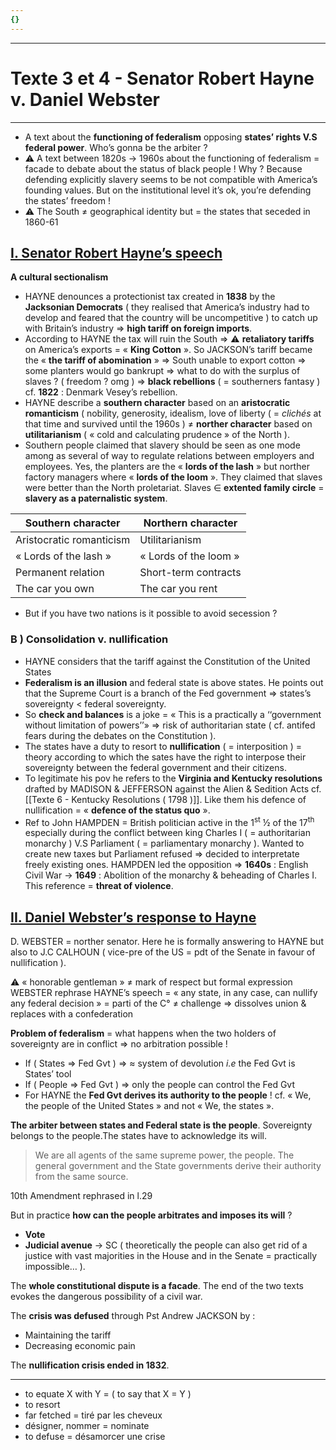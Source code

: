 ```yaml
---
{}
---
```

***
# Texte 3 et 4  - Senator Robert Hayne v. Daniel Webster 
***
- A text about the **functioning of federalism** opposing **states’ rights V.S federal power**. Who’s gonna be the arbiter ? 
- ⚠ A text between 1820s → 1960s about the functioning of federalism = facade to debate about the status of black people ! Why ? Because defending explicitly slavery seems to be not compatible with America’s founding values. But on the institutional level it’s ok, you’re defending the states’ freedom ! 
- ⚠ The South ≠ geographical identity but = the states that seceded in 1860-61 
## <u>I. Senator Robert Hayne’s speech</u>

**A cultural sectionalism** 
- HAYNE denounces a protectionist tax created in **1838** by the **Jacksonian Democrats** ( they realised that America’s industry had to develop and feared that the country will be uncompetitive ) to catch up with Britain’s industry ⇒ **high tariff on foreign imports**. 
- According to HAYNE the tax will ruin the South ⇒ ⚠ **retaliatory tariffs** on America’s exports = « **King Cotton** ». So JACKSON’s tariff became the « **the tariff of abomination** » ⇒ South unable to export cotton ⇒ some planters would go bankrupt ⇒ what to do with the surplus of slaves ? ( freedom ? omg ) ⇒ **black rebellions** ( = southerners fantasy ) cf. **1822** : Denmark Vesey’s rebellion. 
- HAYNE describe a **southern character** based on an **aristocratic romanticism** ( nobility, generosity, idealism, love of liberty ( = *clichés* at that time and survived until the 1960s ) ≠ **norther character** based on **utilitarianism** ( « cold and calculating prudence » of the North ).
- Southern people claimed that slavery should be seen as one mode among as several of way to regulate relations between employers and employees. Yes, the planters are the « **lords of the lash** » but norther factory managers where « **lords of the loom** ». They claimed that slaves were better than the North proletariat. Slaves ∈ **extented family circle** = **slavery as a paternalistic system**. 

| Southern character       | Northern character    |
| ------------------------ | --------------------- |
| Aristocratic romanticism | Utilitarianism        |
| « Lords of the lash »    | « Lords of the loom » |
| Permanent relation       | Short-term contracts  |
| The car you own          | The car you rent      |

- But if you have two nations is it possible to avoid secession ? 

### B ) Consolidation v. nullification 

- HAYNE considers that the tariff against the Constitution of the United States
- **Federalism is an illusion** and federal state is above states. He points out that the Supreme Court is a branch of the Fed government ⇒ states’s sovereignty < federal sovereignty. 
- So **check and balances** is a joke = « This is a practically a ‘‘government without limitation of powers’’» ⇒ risk of authoritarian state ( cf. antifed fears during the debates on the Constitution ). 
- The states have a duty to resort to **nullification** ( = interposition ) = theory according to which the sates have the right to interpose their sovereignty between the federal government and their citizens.
- To legitimate his pov he refers to the **Virginia and Kentucky resolutions** drafted by MADISON & JEFFERSON against the Alien & Sedition Acts  cf. [[Texte 6 - Kentucky Resolutions ( 1798 )]]. Like them his defence of nullification = « **defence of the status quo** ». 
- Ref to John HAMPDEN = British politician active in the 1<sup>st</sup> ½ of the 17<sup>th</sup> especially during the conflict between king Charles I ( = authoritarian monarchy ) V.S Parliament ( = parliamentary monarchy ). Wanted to create new taxes but Parliament refused ⇒ decided to interpretate freely existing ones. HAMPDEN led the opposition ⇒ **1640s** : English Civil War → **1649** : Abolition of the monarchy & beheading of Charles I. This reference = **threat of violence**. 

## <u>II. Daniel Webster’s response to Hayne</u>

D. WEBSTER = norther senator. Here he is formally answering to HAYNE but also to J.C CALHOUN ( vice-pre of the US = pdt of the Senate in favour of nullification ). 

⚠ « honorable gentleman » ≠ mark of respect but formal expression 
WEBSTER rephrase HAYNE’s speech = « any state, in any case, can nullify any federal decision » = parti of the C° ≠ challenge ⇒ dissolves union & replaces with a confederation 

**Problem of federalism** = what happens when the two holders of sovereignty are in conflict ⇒ no arbitration possible ! 

- If ( States ⇒ Fed Gvt ) ⇒ ≈ system of devolution *i.e* the Fed Gvt is States’ tool 
- If ( People ⇒ Fed Gvt ) ⇒ only the people can control the Fed Gvt 
- For HAYNE the **Fed Gvt derives its authority to the people** ! cf. « We, the people of the United States » and not « We, the states ». 

**The arbiter between states and Federal state is the people**. Sovereignty belongs to the people.The states have to acknowledge its will. 

> We are all agents of the same supreme power, the people. The general government and the State governments derive their authority from the same source. 

10th Amendment rephrased in l.29 

But in practice **how can the people arbitrates and imposes its will** ? 
- **Vote** 
- **Judicial avenue** → SC ( theoretically the people can also get rid of a justice with vast majorities in the House and in the Senate = practically impossible… ).

The **whole constitutional dispute is a facade**. The end of the two texts evokes the dangerous possibility of a civil war. 

The **crisis was defused** through Pst Andrew JACKSON by : 
- Maintaining the tariff 
- Decreasing economic pain 

The **nullification crisis ended in 1832**. 

***
- to equate X with Y = (  to say that X = Y )
- to resort 
- far fetched = tiré par les cheveux 
- désigner, nommer = nominate 
- to defuse = désamorcer une crise


